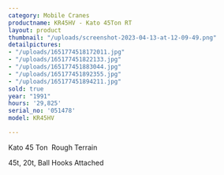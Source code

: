 ```yaml
---
category: Mobile Cranes
productname: KR45HV - Kato 45Ton RT
layout: product
thumbnail: "/uploads/screenshot-2023-04-13-at-12-09-49.png"
detailpictures:
- "/uploads/1651774518172011.jpg"
- "/uploads/165177451822133.jpg"
- "/uploads/165177451883044.jpg"
- "/uploads/165177451892355.jpg"
- "/uploads/165177451894211.jpg"
sold: true
year: "1991"
hours: '29,825'
serial_no: '051478'
model: KR45HV

---
```

Kato 45 Ton  Rough Terrain

45t, 20t, Ball Hooks Attached